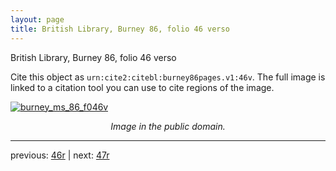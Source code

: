 ```yaml
---
layout: page
title: British Library, Burney 86, folio 46 verso
---
```


British Library, Burney 86, folio 46 verso

Cite this object as `urn:cite2:citebl:burney86pages.v1:46v`.  The full image is linked to a citation tool you can use to cite regions of the image.

[![burney_ms_86_f046v](http://www.homermultitext.org/iipsrv?IIIF=/project/homer/pyramidal/deepzoom/citebl/burney86imgs/v1/burney_ms_86_f046v.tif/full/800,/0/default.jpg)](http://www.homermultitext.org/ict2/?urn=urn:cite2:citebl:burney86imgs.v1:burney_ms_86_f046v) 

<p style="text-align: center; font-style: italic;">Image in the public domain.</p>

---

previous: [46r](../46r/) | next: [47r](../47r/)